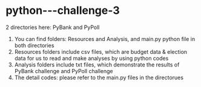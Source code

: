 # python---challenge-3
2 directories here: PyBank and PyPoll
1. You can find folders: Resources and Analysis, and main.py python file in both directories
2. Resources folders include csv files, which are budget data & election data for us to read and make analyses by using python codes
3. Analysis folders include txt files, which demonstrate the results of PyBank challenge and PyPoll challenge
4. The detail codes: please refer to the main.py files in the directorues
